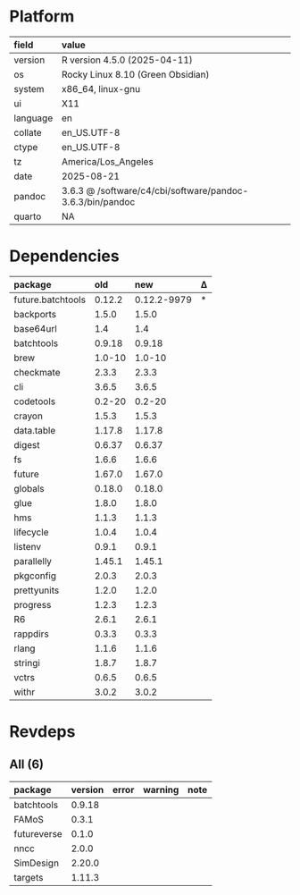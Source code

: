 # Platform

|field    |value                                                     |
|:--------|:---------------------------------------------------------|
|version  |R version 4.5.0 (2025-04-11)                              |
|os       |Rocky Linux 8.10 (Green Obsidian)                         |
|system   |x86_64, linux-gnu                                         |
|ui       |X11                                                       |
|language |en                                                        |
|collate  |en_US.UTF-8                                               |
|ctype    |en_US.UTF-8                                               |
|tz       |America/Los_Angeles                                       |
|date     |2025-08-21                                                |
|pandoc   |3.6.3 @ /software/c4/cbi/software/pandoc-3.6.3/bin/pandoc |
|quarto   |NA                                                        |

# Dependencies

|package           |old    |new         |Δ  |
|:-----------------|:------|:-----------|:--|
|future.batchtools |0.12.2 |0.12.2-9979 |*  |
|backports         |1.5.0  |1.5.0       |   |
|base64url         |1.4    |1.4         |   |
|batchtools        |0.9.18 |0.9.18      |   |
|brew              |1.0-10 |1.0-10      |   |
|checkmate         |2.3.3  |2.3.3       |   |
|cli               |3.6.5  |3.6.5       |   |
|codetools         |0.2-20 |0.2-20      |   |
|crayon            |1.5.3  |1.5.3       |   |
|data.table        |1.17.8 |1.17.8      |   |
|digest            |0.6.37 |0.6.37      |   |
|fs                |1.6.6  |1.6.6       |   |
|future            |1.67.0 |1.67.0      |   |
|globals           |0.18.0 |0.18.0      |   |
|glue              |1.8.0  |1.8.0       |   |
|hms               |1.1.3  |1.1.3       |   |
|lifecycle         |1.0.4  |1.0.4       |   |
|listenv           |0.9.1  |0.9.1       |   |
|parallelly        |1.45.1 |1.45.1      |   |
|pkgconfig         |2.0.3  |2.0.3       |   |
|prettyunits       |1.2.0  |1.2.0       |   |
|progress          |1.2.3  |1.2.3       |   |
|R6                |2.6.1  |2.6.1       |   |
|rappdirs          |0.3.3  |0.3.3       |   |
|rlang             |1.1.6  |1.1.6       |   |
|stringi           |1.8.7  |1.8.7       |   |
|vctrs             |0.6.5  |0.6.5       |   |
|withr             |3.0.2  |3.0.2       |   |

# Revdeps

## All (6)

|package     |version |error |warning |note |
|:-----------|:-------|:-----|:-------|:----|
|batchtools  |0.9.18  |      |        |     |
|FAMoS       |0.3.1   |      |        |     |
|futureverse |0.1.0   |      |        |     |
|nncc        |2.0.0   |      |        |     |
|SimDesign   |2.20.0  |      |        |     |
|targets     |1.11.3  |      |        |     |

